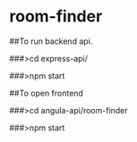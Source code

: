 # room-finder

##To run backend api.

###>cd express-api/

###>npm start



##To open frontend

###>cd angula-api/room-finder

###>npm start
